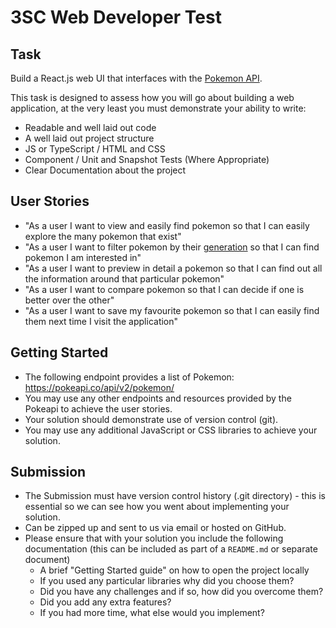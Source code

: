 # 3SC Web Developer Test

## Task

Build a React.js web UI that interfaces with the [Pokemon API](https://pokeapi.co).

This task is designed to assess how you will go about building a web application, at the very least you must demonstrate your ability to write:
* Readable and well laid out code
* A well laid out project structure
* JS or TypeScript / HTML and CSS
* Component / Unit and Snapshot Tests (Where Appropriate)
* Clear Documentation about the project


## User Stories
* "As a user I want to view and easily find pokemon so that I can easily explore the many pokemon that exist"
* "As a user I want to filter pokemon by their [generation](https://pokeapi.co/docs/v2#generations) so that I can find pokemon I am interested in"
* "As a user I want to preview in detail a pokemon so that I can find out all the information around that particular pokemon"
* "As a user I want to compare pokemon so that I can decide if one is better over the other"
* "As a user I want to save my favourite pokemon so that I can easily find them next time I visit the application"


## Getting Started

* The following endpoint provides a list of Pokemon: https://pokeapi.co/api/v2/pokemon/
* You may use any other endpoints and resources provided by the Pokeapi to achieve the user stories.
* Your solution should demonstrate use of version control (git).
* You may use any additional JavaScript or CSS libraries to achieve your solution.

## Submission

* The Submission must have version control history (.git directory) - this is essential so we can see how you went about implementing your solution.
* Can be zipped up and sent to us via email or hosted on GitHub.
* Please ensure that with your solution you include the following documentation (this can be included as part of a `README.md` or separate document)
  * A brief "Getting Started guide" on how to open the project locally
  * If you used any particular libraries why did you choose them?
  * Did you have any challenges and if so, how did you overcome them?
  * Did you add any extra features?
  * If you had more time, what else would you implement?
